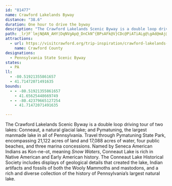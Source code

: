 ```yaml
---
id: "81477"
name: Crawford Lakelands Byway
distance: "38.6"
duration: One hour to drive the byway
description: "The Crawford Lakelands Scenic Byway is a double loop driving tour of two lakes: Conneaut, a natural glacial lake; and Pymatuning, the largest manmade lake in all of Pennsylvania. Travel through Pymatuning State Park, encompassing 21,122 acres of land and 17,088 acres of water, four public beaches, and three marina concessions."
path: _lr}F`lmjN@AN_AHY|DqNVgAp@_DnCkN^{BPsAFk@V}CDc@PiATiALg@\gAd@mAj@iAn@aAt@aAl`@qb@nLkM~BkCzCsDbOsQz@_Ax@s@^UdB_AfR{IzFkCz@_@rL_F~@_@t]{Mr@WvLcEbAa@b@UbAq@^Yv@w@p@{@l@cAtBaElIuPvBiElIsPrRe`@~EyJd@kANc@VkAFc@PoAf@{FrBkWJuADuAdC}m@H}AJsALgAPgAToAlPcv@lCwLXkAZkATu@l@aBv@gBp@{AhXgk@^s@dCkEf\yj@JiT@{EFqNF{S@eCJqPFuKD{GHaUjVwOvVaPdG{DfQcLrSgN|e@{ZlBeAhIcEfAq@f@e@d@o@`@y@\aATiAPuABy@F_D@_@H_ARiAXmA^_AbNuY|\ws@lAoCTi@Rm@b@cBN{@Ly@xFw`@tJoq@r@yE`@aCrCkPX{ARu@jHg[VcAp@yBhJoX~@iCz@}B~CiIpAcDDQtAiDf@qAb@cAPYrG}K`@w@n@aB`FcPbDuKjCcJMWYOWIW?WB_E@}NKqLE??}OGgBAyAFaBTgB\i@Ju@Vm@Vs@^u@^iAt@{@j@kAt@o@\i@VUFMFq@Li@B}@BoB?_IAy@?eD?cIAq@?iC?sEEs@?{@?kAGWEUEYIc@O_@O_@UkB_BiBmBMM{A}AqBwByB}B{@aAQQ_BcBeCaCi@e@q@q@_@a@[c@OUS_@Ui@]}@_@{@O[[k@eBeCuCoEaBuBWWc@c@y@y@_FyDy@o@sAcA_D}B{BqA{@e@}@_@_Bm@cBg@cE{@cEu@aEo@mB[mB]mB]mCc@w@OgAQs@MUCQCMAOAQ?Q?Q@OBQBSBSFUFQBE?EAEACCKGv@qAxAmClDoGnEgI^o@FK\m@jAwBP[R]R[TYTWTUVSVQVQVMVKXKXG\Il@IbC]??z@MTE~@MpASt@K\GzDk@~AUZGXGTETGRGd@OjBm@b@Mb@MDA^K`@Ib@Ib@Ib@Ed@Gb@Ch@CXAlBIb@A|BIRA`AEvAGZCXCVERGPGTMRORQTWRWxAkBfHeJdAsAhB_CvAkBdPwSvLsO^e@p@{@V]TURUTSVQVQZMXMxEcBlC_A|CeA^MXIZGZGbIiAjC_@h@Gj@G\Cd@Ad@?d@@d@@d@Bj@DL@lDXfGd@bDVpAJj@DbCRhGd@hDX~@F^BNB|BPnBJ~CLhCHX@V?XAZCREFAXG\IXKZMZQZSVSTSTSpAwAvA}Ax@{@??LOx@Ad@VjFbRf@hBj@rCb@jCf@zDTbCZzEDvAFvHE`LGjFKlSCnGSfg@IjGUhBcAnFb@Xb@n@N|AEfS?f@A`DC|QCbQAfSCxBElAKjBIfAKdAQtAUxAoAdHo@jDU~AUlBOpBQdDCtBAp@CxYMtROhVAf\Ozb@E`JMvVKpLCvCKxYCjJA|E@xB@~BHhDR~FBpBBnIAvBSlz@AjIIh\AtGC|BCdDQnGI`DOvJInOGtOIfWM|]CpD?lB@tADtAFdBFpAVlCJfARxAXdB\`Bb@lB\pAb@vAl@dBbCnGbFxM|@zB`@fAPd@`@xAPv@Jr@Lz@HhADjABt@?j@?|@GtACl@q@vKoAxSYzEcAjPYnEy@bKKhA_Efd@MtAO~BO|CGtAGtBGpECtCYr_@SlPElBE|EErH?\AXEbFCjBK`DGbAI~AAH]dE[fD]pFMvCIjDcAveAEhEEjCO`LIxHIdHIrHK|KEpG??_@@_@DYLIBw@r@MFMDK@S?wDSaAEuDUcE[_AEiAGyBGqBE{IK}AEkFEkFI_CEkBCaFKoDEsBA_EEuII_GKiDEqB?@S??TeVj@eb@DuC@uDG_Ce@qVM}F[gPCeD?eA?[LmBRmA~AaInBeKrBsKbJie@|AiIVsAlBwJ|CkPfHg^v@yEBOHw@HcBDwARmU@kBL{G@y@NgI?g@AUASEe@q@JYDc@B_e@n@k@?_@Ae@Ea@Em@Im@Kk@Oy@Um@Wi@Uy@e@SMm@c@e@_@i@i@oAsA]c@mAuAw@}@OQoAgAaB}AgCcCg@c@kB_B{DeDeD{BgGwDuAy@ol@q\s@c@m@c@i@e@s@q@eCmCeG{Ga@a@_@Ye@Y_Aa@c@SiHeDg@UgAe@IEaAe@wFgCuAo@WMSIaCkAMGoEqByFoCaC_AOCOCO?aCE{@AO@
attractions:
  - url: https://visitcrawford.org/trip-inspiration/crawford-lakelands-scenic-byway/
    name: Crawford County
designations:
  - Pennsylvania State Scenic Byway
states:
  - PA
ll:
  - -80.51921355861657
  - 41.71472071491635
bounds:
  - - -80.51921355861657
    - 41.65625448669749
  - - -80.42379665127254
    - 41.71472071491635

---
```


The Crawford Lakelands Scenic Byway is a double loop driving tour of two lakes: Conneaut, a natural glacial lake; and Pymatuning, the largest manmade lake in all of Pennsylvania. Travel through Pymatuning State Park, encompassing 21,122 acres of land and 17,088 acres of water, four public beaches, and three marina concessions. Named by Seneca American Indians as Kon-ne-ot, meaning *Snow Waters*, Conneaut Lake is rich in Native American and Early American history.  The Conneaut Lake Historical Society includes displays of geological details that created the lake, Indian artifacts and fossils of both the Wooly Mammoths and mastodons, and a rich and diverse collection of the history of Pennsylvania’s largest natural lake.
